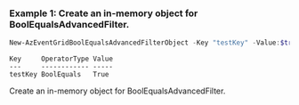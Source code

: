 ### Example 1: Create an in-memory object for BoolEqualsAdvancedFilter.
```powershell
New-AzEventGridBoolEqualsAdvancedFilterObject -Key "testKey" -Value:$true
```

```output
Key     OperatorType Value
---     ------------ -----
testKey BoolEquals   True
```

Create an in-memory object for BoolEqualsAdvancedFilter.